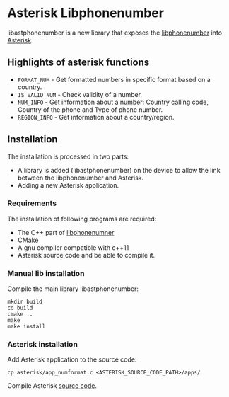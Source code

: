 # Asterisk Libphonenumber
libastphonenumber is a new library that exposes the [libphonenumber](https://github.com/googlei18n/libphonenumber) into [Asterisk](http://www.asterisk.org/).

## Highlights of asterisk functions
 * ```FORMAT_NUM``` - Get formatted numbers in specific format based on a country.
 * ```IS_VALID_NUM``` - Check validity of a number.
 * ```NUM_INFO``` - Get information about a number: Country calling code, Country of the phone and Type of phone number. 
 * ```REGION_INFO``` - Get information about a country/region.

## Installation
The installation is processed in two parts:
 * A library is added (libastphonenumber) on the device to allow the link between the libphonenumber and Asterisk.
 * Adding a new Asterisk application.

### Requirements
The installation of following programs are required:
 - The C++ part of [libphonenumner](https://github.com/googlei18n/libphonenumber/tree/master/cpp)
 - CMake
 - A gnu compiler compatible with c++11
 - Asterisk source code and be able to compile it.

### Manual lib installation
Compile the main library libastphonenumber:
```
mkdir build
cd build
cmake ..
make
make install
```

### Asterisk installation
Add Asterisk application to the source code:
```
cp asterisk/app_numformat.c <ASTERISK_SOURCE_CODE_PATH>/apps/
```
Compile Asterisk [source code](https://wiki.asterisk.org/wiki/display/AST/Installing+Asterisk+From+Source).
